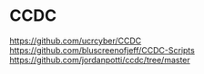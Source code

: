 # CCDC

https://github.com/ucrcyber/CCDC
https://github.com/bluscreenofjeff/CCDC-Scripts
https://github.com/jordanpotti/ccdc/tree/master
